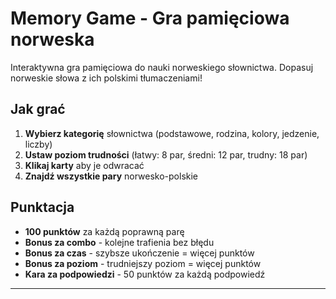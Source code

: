 # Memory Game - Gra pamięciowa norweska

Interaktywna gra pamięciowa do nauki norweskiego słownictwa. Dopasuj norweskie słowa z ich polskimi tłumaczeniami!

## Jak grać

1. **Wybierz kategorię** słownictwa (podstawowe, rodzina, kolory, jedzenie, liczby)
2. **Ustaw poziom trudności** (łatwy: 8 par, średni: 12 par, trudny: 18 par)
3. **Klikaj karty** aby je odwracać
4. **Znajdź wszystkie pary** norwesko-polskie

## Punktacja

- **100 punktów** za każdą poprawną parę
- **Bonus za combo** - kolejne trafienia bez błędu
- **Bonus za czas** - szybsze ukończenie = więcej punktów
- **Bonus za poziom** - trudniejszy poziom = więcej punktów
- **Kara za podpowiedzi** - 50 punktów za każdą podpowiedź

---

<!-- Wstawienie całej gry HTML -->
<div id="memory-game-container">
<!-- Tu wklej cały kod HTML z pliku memory_game.html, od <style> do końca <script> -->
</div>

<style>
/* Tu wklej style CSS z pliku */
</style>

<script>
/* Tu wklej JavaScript z pliku */
</script>
